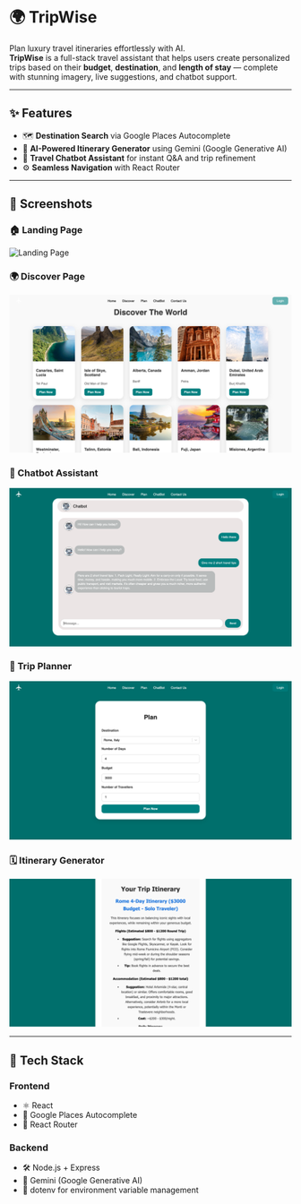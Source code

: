 # 🌍 TripWise

Plan luxury travel itineraries effortlessly with AI.  
**TripWise** is a full-stack travel assistant that helps users create personalized trips based on their **budget**, **destination**, and **length of stay** — complete with stunning imagery, live suggestions, and chatbot support.

---

## ✨ Features

- 🗺️ **Destination Search** via Google Places Autocomplete  
- 📅 **AI-Powered Itinerary Generator** using Gemini (Google Generative AI)  
- 💬 **Travel Chatbot Assistant** for instant Q&A and trip refinement  
- ⚙️ **Seamless Navigation** with React Router

---

## 📸 Screenshots

### 🏠 Landing Page  
![Landing Page](demo/landing-page-ss.png)

### 🌍 Discover Page  
![Discover Page](demo/discover-page-ss.png)

### 💬 Chatbot Assistant  
![Chatbot Demo](demo/chatbot-ss.png)

### 🧭 Trip Planner  
![Plan Page](demo/plan-page-ss.png)

### 🗓️ Itinerary Generator  
![Itinerary Demo](demo/itinerary-ss.png)

---

## 🧱 Tech Stack

### Frontend
- ⚛️ React  
- 📍 Google Places Autocomplete  
- 🔁 React Router  

### Backend
- 🛠️ Node.js + Express  
- 🧠 Gemini (Google Generative AI)  
- 🔐 dotenv for environment variable management  
